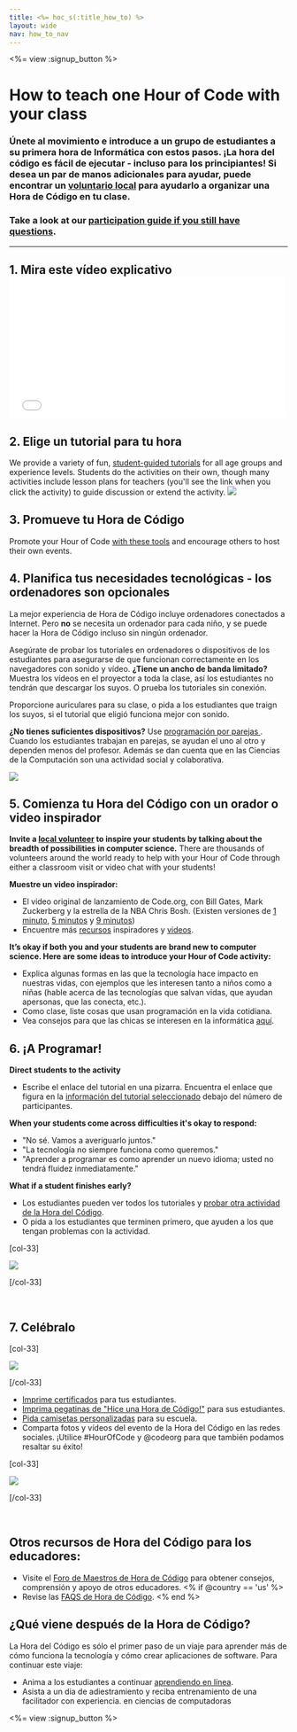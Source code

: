 ```yaml
---
title: <%= hoc_s(:title_how_to) %>
layout: wide
nav: how_to_nav
---
```

<%= view :signup_button %>

# How to teach one Hour of Code with your class

### Únete al movimiento e introduce a un grupo de estudiantes a su primera hora de Informática con estos pasos. ¡La hora del código es fácil de ejecutar - incluso para los principiantes! Si desea un par de manos adicionales para ayudar, puede encontrar un [voluntario local](<%= codeorg_url('/volunteer/local') %>) para ayudarlo a organizar una Hora de Código en tu clase.

### Take a look at our [participation guide if you still have questions](<%= localized_file('/files/participation-guide.pdf') %>).

---

## 1. Mira este vídeo explicativo <iframe width="500" height="255" src="//www.youtube.com/embed/SrnvvWDm73k" frameborder="0" allowfullscreen mark="crwd-mark"></iframe> 

## 2. Elige un tutorial para tu hora

We provide a variety of fun, [student-guided tutorials](<%= resolve_url('/learn') %>) for all age groups and experience levels. Students do the activities on their own, though many activities include lesson plans for teachers (you'll see the link when you click the activity) to guide discussion or extend the activity. [![](/images/fit-700/tutorials.png)](<%=resolve_url('/learn') %>)

## 3. Promueve tu Hora de Código

Promote your Hour of Code [with these tools](<%= resolve_url('/promote/resources') %>) and encourage others to host their own events.

## 4. Planifica tus necesidades tecnológicas - los ordenadores son opcionales

La mejor experiencia de Hora de Código incluye ordenadores conectados a Internet. Pero **no** se necesita un ordenador para cada niño, y se puede hacer la Hora de Código incluso sin ningún ordenador.

Asegúrate de probar los tutoriales en ordenadores o dispositivos de los estudiantes para asegurarse de que funcionan correctamente en los navegadores con sonido y vídeo. **¿Tiene un ancho de banda limitado?** Muestra los vídeos en el proyector a toda la clase, así los estudiantes no tendrán que descargar los suyos. O prueba los tutoriales sin conexión.

Proporcione auriculares para su clase, o pida a los estudiantes que traign los suyos, si el tutorial que eligió funciona mejor con sonido.

**¿No tienes suficientes dispositivos?** Use [programación por parejas ](https://www.youtube.com/watch?v=vgkahOzFH2Q). Cuando los estudiantes trabajan en parejas, se ayudan el uno al otro y dependen menos del profesor. Además se dan cuenta que en las Ciencias de la Computación son una actividad social y colaborativa.

<img src="/images/fit-350/group_ipad.jpg" />

## 5. Comienza tu Hora del Código con un orador o video inspirador

**Invite a [local volunteer](<%= codeorg_url('/volunteer/local') %>) to inspire your students by talking about the breadth of possibilities in computer science.** There are thousands of volunteers around the world ready to help with your Hour of Code through either a classroom visit or video chat with your students!

**Muestre un video inspirador:**

- El video original de lanzamiento de Code.org, con Bill Gates, Mark Zuckerberg y la estrella de la NBA Chris Bosh. (Existen versiones de [1 minuto](https://www.youtube.com/watch?v=qYZF6oIZtfc), [5 minutos](https://www.youtube.com/watch?v=nKIu9yen5nc) y [9 minutos](https://www.youtube.com/watch?v=dU1xS07N-FA))
- Encuentre más [recursos](<%= codeorg_url('/inspire') %>) inspiradores y [videos](https://www.youtube.com/playlist?list=PLzdnOPI1iJNfpD8i4Sx7U0y2MccnrNZuP).

**It’s okay if both you and your students are brand new to computer science. Here are some ideas to introduce your Hour of Code activity:**

- Explica algunas formas en las que la tecnología hace impacto en nuestras vidas, con ejemplos que les interesen tanto a niños como a niñas (hable acerca de las tecnologías que salvan vidas, que ayudan apersonas, que las conecta, etc.).
- Como clase, liste cosas que usan programación en la vida cotidiana.
- Vea consejos para que las chicas se interesen en la informática [aquí](<%= codeorg_url('/girls') %>).

## 6. ¡A Programar!

**Direct students to the activity**

- Escribe el enlace del tutorial en una pizarra. Encuentra el enlace que figura en la [información del tutorial seleccionado](<%= resolve_url('/learn')%>) debajo del número de participantes.

**When your students come across difficulties it's okay to respond:**

- "No sé. Vamos a averiguarlo juntos."
- "La tecnología no siempre funciona como queremos."
- "Aprender a programar es como aprender un nuevo idioma; usted no tendrá fluidez inmediatamente."

**What if a student finishes early?**

- Los estudiantes pueden ver todos los tutoriales y [probar otra actividad de la Hora del Código](<%= resolve_url('/learn')%>).
- O pida a los estudiantes que terminen primero, que ayuden a los que tengan problemas con la actividad.

[col-33]

![](/images/fit-250/highschoolgirls.jpeg)

[/col-33]

<p style="clear:both">&nbsp;</p>

## 7. Celébralo

[col-33]

![](/images/fit-300/boy-certificate.jpg)

[/col-33]

- [Imprime certificados](<%= codeorg_url('/certificates')%>) para tus estudiantes.
- [Imprima pegatinas de "Hice una Hora de Código!"](<%= resolve_url('/promote/resources#stickers') %>) para sus estudiantes.
- [Pida camisetas personalizadas](http://blog.code.org/post/132608499493/hour-of-code-shirts-and-more) para su escuela.
- Comparta fotos y vídeos del evento de la Hora del Código en las redes sociales. ¡Utilice #HourOfCode y @codeorg para que también podamos resaltar su éxito!

[col-33]

![](/images/fit-260/highlight-certificates.jpg)

[/col-33]

<p style="clear:both">&nbsp;</p>

## Otros recursos de Hora del Código para los educadores:

- Visite el [Foro de Maestros de Hora de Código](http://forum.code.org/c/plc/hour-of-code) para obtener consejos, comprensión y apoyo de otros educadores. <% if @country == 'us' %>
- Revise las [ FAQS de Hora de Código](https://support.code.org/hc/en-us/categories/200147083-Hour-of-Code). <% end %>

## ¿Qué viene después de la Hora de Código?

La Hora del Código es sólo el primer paso de un viaje para aprender más de cómo funciona la tecnología y cómo crear aplicaciones de software. Para continuar este viaje:

- Anima a los estudiantes a continuar [aprendiendo en línea](<%= codeorg_url('/learn/beyond')%>).
- Asista a un dia de adiestramiento y reciba entrenamiento de una facilitador con experiencia. en ciencias de computadoras

<%= view :signup_button %>